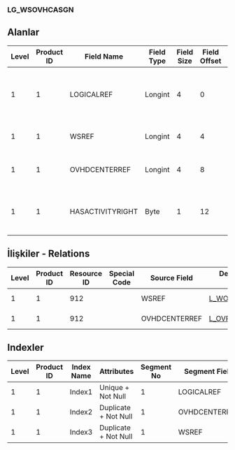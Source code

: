 ### LG_WSOVHCASGN

## Alanlar

**Level**|**Product ID**|**Field Name**|**Field Type**|**Field Size**|**Field Offset**|**Türkçe Açıklama**|**Expression**
-----|-----|-----|-----|-----|-----|-----|-----
1|1|LOGICALREF|Longint|4|0|İş İstasyonu Genel Gider Atamaları Log. Ref.|Workstation-Overhead Item Asgn Logical Reference
1|1|WSREF|Longint|4|4|İş İstasyonu Log. Ref.|Workstation Logical Reference
1|1|OVHDCENTERREF|Longint|4|8|Masraf Merkezi Log. Ref.|Overhead Center Logical Reference
1|1|HASACTIVITYRIGHT|Byte|1|12|Etkinlik doğru mu? (Evet / Hayır)|Has activity right? (Yes / No)

## İlişkiler - Relations

**Level**|**Product ID**|**Resource ID**|**Special Code**|**Source Field**|**Destination Table**|**Destination Field**|**Relation Type**|**Extra Condition**
-----|-----|-----|-----|-----|-----|-----|-----|-----
1|1|912||WSREF|[L_WORKSTAT](../LG_WORKSTAT "L_WORKSTAT")|LOGICALREF|one-to-one|
1|1|912||OVHDCENTERREF|[L_OVRHDCENTER](../LG_OVRHDCENTER "L_OVRHDCENTER")|LOGICALREF|one-to-one|

## Indexler

**Level**|**Product ID**|**Index Name**|**Attributes**|**Segment No**|**Segment Field**|**Sense**
-----|-----|-----|-----|-----|-----|-----
1|1|Index1|Unique + Not Null|1|LOGICALREF|Ascending
1|1|Index2|Duplicate + Not Null|1|OVHDCENTERREF|Ascending
1|1|Index3|Duplicate + Not Null|1|WSREF|Ascending
